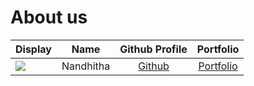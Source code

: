 # About us

Display |   Name    | Github Profile | Portfolio 
--------|:---------:|:--------------:|:---------:
![](https://via.placeholder.com/100.png?text=Photo) | Nandhitha | [Github](https://github.com/) | [Portfolio](docs/team/johndoe.md)

